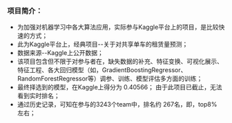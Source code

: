 ### 项目简介：
* 为加强对机器学习中各大算法应用，实际参与Kaggle平台上的项目，是比较快速的方式；
* 此为Kaggle平台上，经典项目--关于对共享单车的租赁量预测；
* 数据来源--Kaggle上公开数据；
* 该项目包含但不限于对参与者在，缺失数据的补充、特征变换、可视化展示、特征工程、各大回归模型（如，GradientBoostingRegressor、RandomForestRegressor等）调参、训练、模型评估多方面的训练；
* 最终择选到的模型，在Kaggle上得分为 0.40566； 由于此项目已截止，无法看到实时排名；
* 通过历史记录，可知在参与的3243个team中，排名约 267名，即，top8% 左右；
